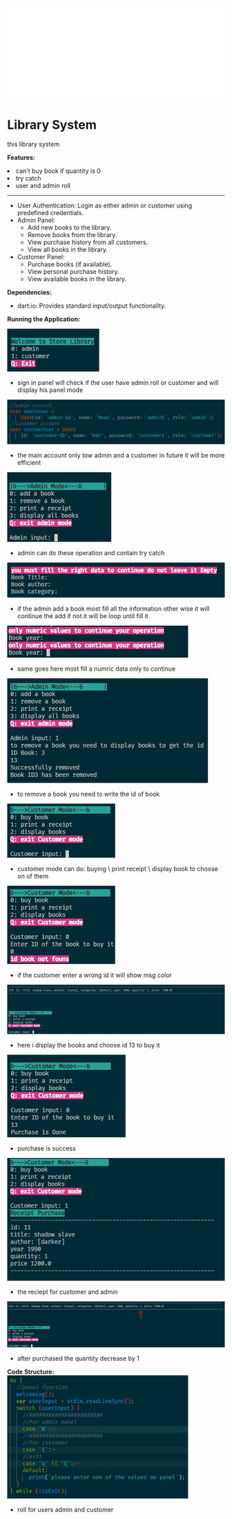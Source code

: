 ![My Image](./lib/images/img_Tuwaiq.png)

# Library System
this library system 

**Features:**
<li>can't buy book if quantity is 0
<li>try catch
<li>user and admin roll
<hr>

* User Authentication: Login as either admin or customer using predefined credentials.
* Admin Panel:
    * Add new books to the library.
    * Remove books from the library.
    * View purchase history from all customers.
    * View all books in the library.
* Customer Panel:
    * Purchase books (if available).
    * View personal purchase history.
    * View available books in the library.

**Dependencies:**

* dart:io: Provides standard input/output functionality.

**Running the Application:**

![My Image](./lib/images/sign-in.png)
* sign in panel will check if the user have admin roll or customer and will display his panel mode

![My Image](./lib/images/account-roll.png)
* the main account only tow admin and a customer in future it will be more efficient

![My Image](./lib/images/admin-mode.png)
* admin can do these operation and contain try catch 


![My Image](./lib/images/add-error-msg.png)
* if the admin add a book most fill all the information other wise it will continue the add if not it will be loop until fill it

![My Image](./lib/images/add-msg2.png)
* same goes here most fill a numric data only to continue


![My Image](./lib/images/remove-book.png)
* to remove a book you need to write the id of book 

![My Image](./lib/images/customer-mode.png)
* customer mode can do: buying \ print receipt \ display book to choose on of them

![My Image](./lib/images/buy-book.png)
* if the customer enter a wrong id it will show msg color

![My Image](./lib/images/display-book-customer.png)
* here i display the books and choose id 13 to buy it

![My Image](./lib/images/purchase.png)
* purchase is success

![My Image](./lib/images/receipt.png)
* the reciept for customer and admin

![My Image](./lib/images/quantity.png)
* after purchased the quantity decrease by 1

**Code Structure:**
![My Image](./lib/images/main-do.png)
* roll for users admin and customer

